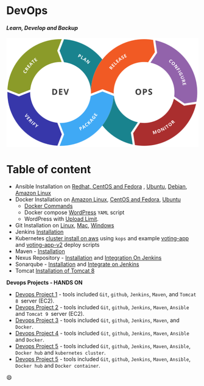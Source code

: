# DevOps
#### _Learn, Develop and Backup_

![DevOps](img/devops-toolchain.png)

Table of content
=================
<!--ts-->
* Ansible Installation on [Redhat, CentOS and Fedora](Ansible/Ansible_installation/Installation_Ansible_on_Redhat_CentOS_Fedora.md) , [Ubuntu](Ansible/Ansible_installation/Installation_Ansible_on_Ubuntu.md), [Debian](Ansible/Ansible_installation/Installation_Ansible_on_Debian.md),  [Amazon Linux](Ansible/Ansible_installation/Installation_Ansible_on_Amazon-Linux.md)
* Docker Installation on [Amazon Linux](Docker/installation/install_docker_on_Amazon_linux.md), [CentOS and Fedora](Docker/installation/install_docker_on_centos_fedora.md), [Ubuntu](Docker/installation/install_docker_on_ubuntu.md)
  * [Docker Commands](./Docker/Docker-commands.md)
  * Docker compose [WordPress](./Docker/wordpress/) `YAML` script
  * WordPress with [Upload Limit](./Docker/wordpress/upload-limit/).
* Git Installation on [Linux](Git/installation/install_git_on_linux.md), [Mac](Git/installation/install_git_on_mac.md), [Windows](Git/installation/install_git_on_windows.md)
* Jenkins [Installation](https://github.com/santosh-786/Devops-Projects-HANDS-ON/blob/main/Jenkins/Jenkins_installation.md)
* Kubernetes [cluster install on aws](Kubernetes/installation/install_kubernetes_cluster_on_aws_use_kops.md) using `kops` and example [voting-app](Kubernetes/voting-app/) and [voting-app-v2](Kubernetes/voting-app-v2/) deploy scripts
* Maven - [Installation](https://github.com/santosh-786/Devops-Projects-HANDS-ON/blob/main/Maven/Maven_installation.md)
* Nexus Repository - [Installation](./Nexus/nexus_installation.md) and [Integration On Jenkins](./Nexus/nexus_repository_integration_with_jenkins.md)
* Sonarqube - [Installation](./SonarQube/sonarqube_installation.md) and [Integrate on Jenkins](./SonarQube/integrate_sonarqube_on_jenkins.md)
* Tomcat [Installation of Tomcat 8](https://github.com/santosh-786/Devops-Projects-HANDS-ON/blob/main/Tomcat/tomcat8_installation.md)

**Devops Projects - HANDS ON**
  - [Devops Project 1](./Devops-projects/devops-project-1/) - tools included `Git`, `github`, `Jenkins`, `Maven`, and `Tomcat 8 `server (EC2).
  - [Devops Project 2](./Devops-projects/devops-project-2/) - tools included `Git`, `github`, `Jenkins`, `Maven`, `Ansible` and `Tomcat 9 `server (EC2).
  - [Devops Project 3](./Devops-projects/devops-project-3/) - tools included `Git`, `github`, `Jenkins`, `Maven`, and `Docker`.
  - [Devops Project 4](./Devops-projects/devops-project-4) - tools included `Git`, `github`, `Jenkins`, `Maven`, `Ansible` and `Docker`.
  - [Devops Project 5](./Devops-projects/devops-project-5/) - tools included `Git`, `github`, `Jenkins`, `Maven`, `Ansible`, `Docker hub` and `kubernetes cluster`.
  - [Devops Project 5](./Devops-projects/devops-project-5/) - tools included `Git`, `github`, `Jenkins`, `Maven`, `Ansible`, `Docker hub` and `Docker container`.
<!--te-->

:smile:
